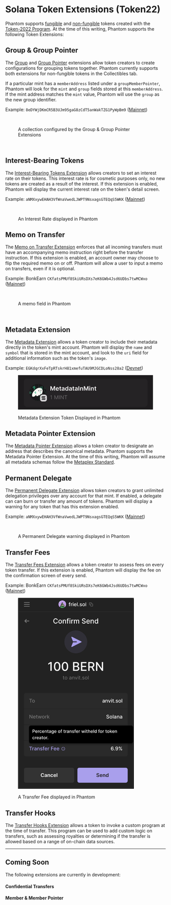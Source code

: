 # Solana Token Extensions (Token22)

Phantom supports [fungible](../best-practices/tokens/home-tab-fungibles.md) and [non-fungible](../best-practices/tokens/collectibles-nfts-and-semi-fungibles.md) tokens created with the [Token-2022 Program](https://spl.solana.com/token-2022). At the time of this writing, Phantom supports the following Token Extensions:

## Group & Group Pointer

The [Group](https://spl.solana.com/token-2022/extensions#group) and [Group Pointer](https://spl.solana.com/token-2022/extensions#group-pointer) extensions allow token creators to create configurations for grouping tokens together. Phantom currently supports both extensions for non-fungible tokens in the Collectibles tab.

If a particular mint has a `memberAddress` listed under a `groupMemberPointer`, Phantom will look for the `mint` and `group` fields stored at this `memberAddress`. If the mint address matches the `mint` value, Phantom will use the `group` as the new group identifier.

Example: `8eDYWjDKmCR5B3UJm95gaG8zCdT5anWakTZG1PyWpBm9` ([Mainnet](https://solana.fm/address/8eDYWjDKmCR5B3UJm95gaG8zCdT5anWakTZG1PyWpBm9/extensions))

<div><figure><img src="../.gitbook/assets/Screenshot 2024-03-14 at 3.10.27 PM.png" alt=""><figcaption><p>A collection configured by the Group &#x26; Group Pointer Extensions</p></figcaption></figure> <figure><img src="../.gitbook/assets/Screenshot 2024-03-14 at 3.10.37 PM (2).png" alt=""><figcaption></figcaption></figure></div>

## Interest-Bearing Tokens

The [Interest-Bearing Tokens Extension](https://spl.solana.com/token-2022/extensions#interest-bearing-tokens) allows creators to set an interest rate on their tokens. This interest rate is for cosmetic purposes only, no new tokens are created as a result of the interest. If this extension is enabled, Phantom will display the current interest rate on the token's detail screen.

Example: `aNMXxywEHAH3VfWnaVwedLJWPT9NsxagsGTEQqS5WKK` ([Mainnet](https://solana.fm/address/aNMXxywEHAH3VfWnaVwedLJWPT9NsxagsGTEQqS5WKK?cluster=mainnet-alpha))

<figure><img src="../.gitbook/assets/Screenshot 2024-01-24 at 9.55.46 PM.png" alt="" width="370"><figcaption><p>An Interest Rate displayed in Phantom</p></figcaption></figure>

## Memo on Transfer

The [Memo on Transfer Extension](https://spl.solana.com/token-2022/extensions#required-memo-on-transfer) enforces that all incoming transfers must have an accompanying memo instruction right before the transfer instruction. If this extension is enabled, an account owner may choose to flip the required memo on or off. Phantom will allow a user to input a memo on transfers, even if it is optional.

Example: BonkEarn `CKfatsPMUf8SkiURsDXs7eK6GWb4Jsd6UDbs7twMCWxo` ([Mainnet](https://solana.fm/address/CKfatsPMUf8SkiURsDXs7eK6GWb4Jsd6UDbs7twMCWxo?cluster=mainnet-alpha))

<div><figure><img src="../.gitbook/assets/Screenshot 2024-01-24 at 6.20.17 PM.png" alt=""><figcaption><p>A memo field in Phantom</p></figcaption></figure> <figure><img src="../.gitbook/assets/Screenshot 2024-01-24 at 6.20.34 PM.png" alt=""><figcaption></figcaption></figure></div>

## Metadata Extension

The [Metadata Extension](https://spl.solana.com/token-2022/extensions#metadata) allows a token creator to include their metadata directly in the token's mint account. Phantom will display the `name` and `symbol` that is stored in the mint account, and look to the `uri` field for additional information such as the token's `image`.

Example: `EGKdqrXxFeTpRTskrH81xmefuTAU9MJGCDLoNss28a2` ([Devnet](https://solana.fm/address/EGKdqrXxFeTpRTskrH81xmefuTAU9MJGCDLoNss28a2?cluster=devnet-solana))

<figure><img src="../.gitbook/assets/mintgif.gif" alt=""><figcaption><p>Metadata Extension Token Displayed in Phantom</p></figcaption></figure>

## Metadata Pointer Extension

The [Metadata Pointer Extension](https://spl.solana.com/token-2022/extensions#metadata-pointer) allows a token creator to designate an address that describes the canonical metadata. Phantom supports the Metadata Pointer Extension. At the time of this writing, Phantom will assume all metadata schemas follow the [Metaplex Standard](https://docs.metaplex.com/programs/token-metadata/token-standard).

## Permanent Delegate

The [Permanent Delegate Extension](https://spl.solana.com/token-2022/extensions#permanent-delegate) allows token creators to grant unlimited delegation privileges over any account for that mint. If enabled, a delegate can can burn or transfer any amount of tokens. Phantom will display a warning for any token that has this extension enabled.

Example: `aNMXxywEHAH3VfWnaVwedLJWPT9NsxagsGTEQqS5WKK` ([Mainnet](https://solana.fm/address/aNMXxywEHAH3VfWnaVwedLJWPT9NsxagsGTEQqS5WKK?cluster=mainnet-alpha))

<figure><img src="../.gitbook/assets/Screenshot 2024-01-24 at 9.55.56 PM.png" alt="" width="368"><figcaption><p>A Permanent Delegate warning displayed in Phantom</p></figcaption></figure>

## Transfer Fees

The [Transfer Fees Extension](https://spl.solana.com/token-2022/extensions#transfer-fees) allows a token creator to assess fees on every token transfer. If this extension is enabled, Phantom will display the fee on the confirmation screen of every send.

Example: BonkEarn `CKfatsPMUf8SkiURsDXs7eK6GWb4Jsd6UDbs7twMCWxo` ([Mainnet](https://solana.fm/address/CKfatsPMUf8SkiURsDXs7eK6GWb4Jsd6UDbs7twMCWxo?cluster=mainnet-alpha))

<figure><img src="../.gitbook/assets/transferfee.png" alt="" width="364"><figcaption><p>A Transfer Fee displayed in Phantom</p></figcaption></figure>

## Transfer Hooks

The [Transfer Hooks Extension](https://spl.solana.com/token-2022/extensions#transfer-hook) allows a token to invoke a custom program at the time of transfer. This program can be used to add custom logic on transfers, such as assessing royalties or determining if the transfer is allowed based on a range of on-chain data sources.

***

## Coming Soon

The following extensions are currently in development:

#### Confidential Transfers

#### Member & Member Pointer
